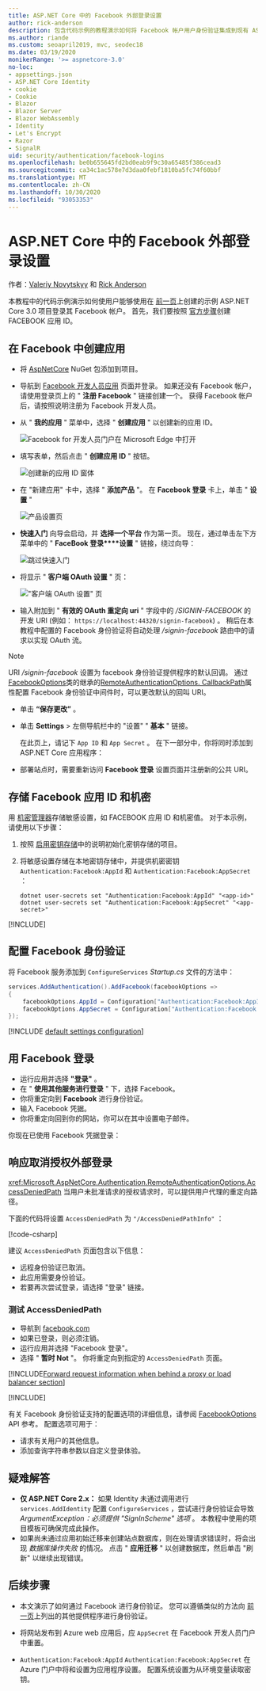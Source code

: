 ```yaml
---
title: ASP.NET Core 中的 Facebook 外部登录设置
author: rick-anderson
description: 包含代码示例的教程演示如何将 Facebook 帐户用户身份验证集成到现有 ASP.NET Core 应用。
ms.author: riande
ms.custom: seoapril2019, mvc, seodec18
ms.date: 03/19/2020
monikerRange: '>= aspnetcore-3.0'
no-loc:
- appsettings.json
- ASP.NET Core Identity
- cookie
- Cookie
- Blazor
- Blazor Server
- Blazor WebAssembly
- Identity
- Let's Encrypt
- Razor
- SignalR
uid: security/authentication/facebook-logins
ms.openlocfilehash: be0b655645fd2bd0eab9f9c30a65485f386cead3
ms.sourcegitcommit: ca34c1ac578e7d3daa0febf1810ba5fc74f60bbf
ms.translationtype: MT
ms.contentlocale: zh-CN
ms.lasthandoff: 10/30/2020
ms.locfileid: "93053353"
---
```

# <a name="facebook-external-login-setup-in-aspnet-core"></a>ASP.NET Core 中的 Facebook 外部登录设置

作者：[Valeriy Novytskyy](https://github.com/01binary) 和 [Rick Anderson](https://twitter.com/RickAndMSFT)

<!-- per @rick-anderson and scott addie, don't update images. Remove images and point the customer to the FB set up page. FB needs to maintain  instructions to get key and secret.
-->

本教程中的代码示例演示如何使用户能够使用在 [前一页](xref:security/authentication/social/index)上创建的示例 ASP.NET Core 3.0 项目登录其 Facebook 帐户。 首先，我们要按照 [官方步骤](https://developers.facebook.com)创建 FACEBOOK 应用 ID。

## <a name="create-the-app-in-facebook"></a>在 Facebook 中创建应用

* 将 [AspNetCore](https://www.nuget.org/packages/Microsoft.AspNetCore.Authentication.Facebook) NuGet 包添加到项目。

* 导航到 [Facebook 开发人员应用](https://developers.facebook.com/apps/) 页面并登录。 如果还没有 Facebook 帐户，请使用登录页上的 " **注册 Facebook** " 链接创建一个。  获得 Facebook 帐户后，请按照说明注册为 Facebook 开发人员。

* 从 " **我的应用** " 菜单中，选择 " **创建应用** " 以创建新的应用 ID。

   ![Facebook for 开发人员门户在 Microsoft Edge 中打开](index/_static/FBMyApps.png)

* 填写表单，然后点击 " **创建应用 ID** " 按钮。

  ![创建新的应用 ID 窗体](index/_static/FBNewAppId.png)

* 在 "新建应用" 卡中，选择 " **添加产品** "。  在 **Facebook 登录** 卡上，单击 " **设置** " 

  ![产品设置页](index/_static/FBProductSetup.png)

* **快速入门** 向导会启动，并 **选择一个平台** 作为第一页。 现在，通过单击左下方菜单中的 " **FaceBook 登录****设置** " 链接，绕过向导：

  ![跳过快速入门](index/_static/FBSkipQuickStart.png)

* 将显示 " **客户端 OAuth 设置** " 页：

  !["客户端 OAuth 设置" 页](index/_static/FBOAuthSetup.png)

* 输入附加到 " **有效的 OAuth 重定向 uri** " 字段中的 */SIGNIN-FACEBOOK* 的开发 URI (例如： `https://localhost:44320/signin-facebook`) 。 稍后在本教程中配置的 Facebook 身份验证将自动处理 */signin-facebook* 路由中的请求以实现 OAuth 流。

> [!NOTE]
> URI */signin-facebook* 设置为 facebook 身份验证提供程序的默认回调。 通过[FacebookOptions](/dotnet/api/microsoft.aspnetcore.authentication.facebook.facebookoptions)类的继承的[RemoteAuthenticationOptions. CallbackPath](/dotnet/api/microsoft.aspnetcore.authentication.remoteauthenticationoptions.callbackpath)属性配置 Facebook 身份验证中间件时，可以更改默认的回叫 URI。

* 单击 **“保存更改”** 。

* 单击 **Settings**  >  左侧导航栏中的 "设置" " **基本** " 链接。

  在此页上，请记下 `App ID` 和 `App Secret` 。 在下一部分中，你将同时添加到 ASP.NET Core 应用程序：

* 部署站点时，需要重新访问 **Facebook 登录** 设置页面并注册新的公共 URI。

## <a name="store-the-facebook-app-id-and-secret"></a>存储 Facebook 应用 ID 和机密

用 [机密管理器](xref:security/app-secrets)存储敏感设置，如 FACEBOOK 应用 ID 和机密值。 对于本示例，请使用以下步骤：

1. 按照 [启用密钥存储](xref:security/app-secrets#enable-secret-storage)中的说明初始化密钥存储的项目。
1. 将敏感设置存储在本地密钥存储中，并提供机密密钥 `Authentication:Facebook:AppId` 和 `Authentication:Facebook:AppSecret` ：

    ```dotnetcli
    dotnet user-secrets set "Authentication:Facebook:AppId" "<app-id>"
    dotnet user-secrets set "Authentication:Facebook:AppSecret" "<app-secret>"
    ```

[!INCLUDE[](~/includes/environmentVarableColon.md)]

## <a name="configure-facebook-authentication"></a>配置 Facebook 身份验证

将 Facebook 服务添加到 `ConfigureServices` *Startup.cs* 文件的方法中：

```csharp
services.AddAuthentication().AddFacebook(facebookOptions =>
{
    facebookOptions.AppId = Configuration["Authentication:Facebook:AppId"];
    facebookOptions.AppSecret = Configuration["Authentication:Facebook:AppSecret"];
});
```

[!INCLUDE [default settings configuration](includes/default-settings.md)]

## <a name="sign-in-with-facebook"></a>用 Facebook 登录

* 运行应用并选择 **"登录"** 。 
* 在 " **使用其他服务进行登录** " 下，选择 Facebook。
* 你将重定向到 **Facebook** 进行身份验证。
* 输入 Facebook 凭据。
* 你将重定向回到你的网站，你可以在其中设置电子邮件。

你现在已使用 Facebook 凭据登录：

<a name="react"></a>

## <a name="react-to-cancel-authorize-external-sign-in"></a>响应取消授权外部登录

<xref:Microsoft.AspNetCore.Authentication.RemoteAuthenticationOptions.AccessDeniedPath> 当用户未批准请求的授权请求时，可以提供用户代理的重定向路径。

下面的代码将设置 `AccessDeniedPath` 为 `"/AccessDeniedPathInfo"` ：

[!code-csharp[](~/security/authentication/social/social-code/StartupAccessDeniedPath.cs?name=snippetFB)]

建议 `AccessDeniedPath` 页面包含以下信息：

*  远程身份验证已取消。
* 此应用需要身份验证。
* 若要再次尝试登录，请选择 "登录" 链接。

### <a name="test-accessdeniedpath"></a>测试 AccessDeniedPath

* 导航到 [facebook.com](https://www.facebook.com/)
* 如果已登录，则必须注销。
* 运行应用并选择 "Facebook 登录"。
* 选择 " **暂时 Not** "。 你将重定向到指定的 `AccessDeniedPath` 页面。

<!-- End of React  -->
[!INCLUDE[Forward request information when behind a proxy or load balancer section](includes/forwarded-headers-middleware.md)]

[!INCLUDE[](includes/chain-auth-providers.md)]

有关 Facebook 身份验证支持的配置选项的详细信息，请参阅 [FacebookOptions](/dotnet/api/microsoft.aspnetcore.builder.facebookoptions) API 参考。 配置选项可用于：

* 请求有关用户的其他信息。
* 添加查询字符串参数以自定义登录体验。

## <a name="troubleshooting"></a>疑难解答

* **仅 ASP.NET Core 2.x：** 如果 Identity 未通过调用进行 `services.AddIdentity` 配置 `ConfigureServices` ，尝试进行身份验证会导致 *ArgumentException：必须提供 "SignInScheme" 选项* 。 本教程中使用的项目模板可确保完成此操作。
* 如果尚未通过应用初始迁移来创建站点数据库，则在处理请求错误时，将会出现 *数据库操作失败* 的情况。 点击 " **应用迁移** " 以创建数据库，然后单击 "刷新" 以继续出现错误。

## <a name="next-steps"></a>后续步骤

* 本文演示了如何通过 Facebook 进行身份验证。 您可以遵循类似的方法向 [前一页](xref:security/authentication/social/index)上列出的其他提供程序进行身份验证。

* 将网站发布到 Azure web 应用后，应 `AppSecret` 在 Facebook 开发人员门户中重置。

* `Authentication:Facebook:AppId` `Authentication:Facebook:AppSecret` 在 Azure 门户中将和设置为应用程序设置。 配置系统设置为从环境变量读取密钥。
